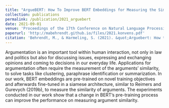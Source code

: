 ```yaml
---
title: "ArgueBERT: How To Improve BERT Embeddings for Measuring the Similarity of Arguments"
collection: publications
permalink: /publication/2021_arguebert
date: 2021-09-01
venue: 'Proceedings of the 17th Conference on Natural Language Processing (KONVENS 2021)'
paperurl: 'http://mabehrendt.github.io/files/2021.konvens.pdf'
citation: 'Behrendt, M., & Harmeling, S. (2021). &quot;Arguebert: How to improve bert embeddings for measuring the similarity of arguments.&quot; In <i>Proceedings of the 17th Conference on Natural Language Processing (KONVENS 2021)</i> (pp. 28-36).'
---
```


Argumentation is an important tool within human interaction, not only in law and politics but also for discussing issues, expressing and exchanging opinions and coming to decisions in our everyday life. Applications for argumentation often require the measurement of the arguments’ similarity, to solve tasks like clustering, paraphrase identification or summarization. In our work, BERT embeddings are pre-trained on novel training objectives and afterwards fine-tuned in a siamese architecture, similar to Reimers and Gurevych (2019b), to measure the similarity of arguments. The experiments conducted in our work show that a change in BERT’s pre-training process can improve the performance on measuring argument similarity.
